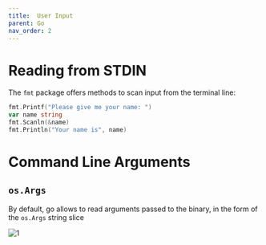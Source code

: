 ```yaml
---
title:  User Input
parent: Go
nav_order: 2
---
```


# Reading from STDIN

The `fmt` package offers methods to scan input from the terminal line: 

```go
fmt.Printf("Please give me your name: ")
var name string
fmt.Scanln(&name)
fmt.Println("Your name is", name)
```

# Command Line Arguments

## `os.Args`

By default, go allows to read arguments passed to the binary, in the form of the `os.Args` string slice

![1](../img/osargs.png)

